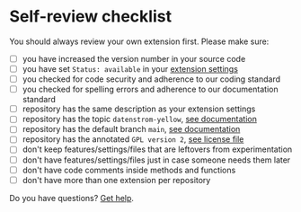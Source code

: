 # Self-review checklist

You should always review your own extension first. Please make sure:

- [ ] you have increased the version number in your source code
- [ ] you have set `Status: available` in your [extension settings](https://github.com/annaesvensson/yellow-publish#settings)
- [ ] you checked for code security and adherence to our coding standard
- [ ] you checked for spelling errors and adherence to our documentation standard
- [ ] repository has the same description as your extension settings
- [ ] repository has the topic `datenstrom-yellow`, [see documentation](https://docs.github.com/en/repositories/managing-your-repositorys-settings-and-features/customizing-your-repository/classifying-your-repository-with-topics)
- [ ] repository has the default branch `main`, [see documentation](https://docs.github.com/en/repositories/configuring-branches-and-merges-in-your-repository/managing-branches-in-your-repository/changing-the-default-branch)
- [ ] repository has the annotated `GPL version 2`, [see license file](https://github.com/datenstrom/yellow/blob/main/LICENSE.md)
- [ ] don't keep features/settings/files that are leftovers from experimentation
- [ ] don't have features/settings/files just in case someone needs them later
- [ ] don't have code comments inside methods and functions
- [ ] don't have more than one extension per repository
 
Do you have questions? [Get help](https://datenstrom.se/yellow/help/).
